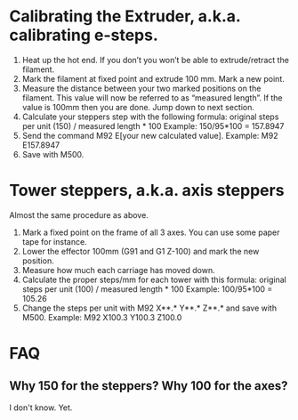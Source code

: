 # Calibrating the Extruder, a.k.a. calibrating e-steps.

1) Heat up the hot end. If you don’t you won’t be able to extrude/retract the filament.
2) Mark the filament at fixed point and extrude 100 mm. Mark a new point.
3) Measure the distance between your two marked positions on the filament. This value will now be referred to as “measured length”. If the value is 100mm then you are done. Jump down to next section.
4) Calculate your steppers step with the following formula: original steps per unit (150) / measured length * 100
Example: 150/95*100 = 157.8947
5) Send the command M92 E[your new calculated value].
Example: M92 E157.8947
6) Save with M500.

# Tower steppers, a.k.a. axis steppers
Almost the same procedure as above.

1) Mark a fixed point on the frame of all 3 axes. You can use some paper tape for instance.
2) Lower the effector 100mm (G91 and G1 Z-100) and mark the new position.
3) Measure how much each carriage has moved down.
4) Calculate the proper steps/mm for each tower with this formula: original steps per unit (100) / measured length * 100
Example: 100/95*100 = 105.26
4) Change the steps per unit with M92 X**.* Y**.* Z**.* and save with M500.
Example: M92 X100.3 Y100.3 Z100.0

# FAQ
## Why 150 for the steppers? Why 100 for the axes?
I don't know. Yet.
